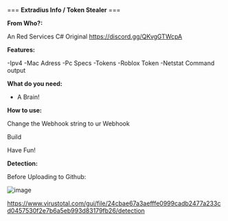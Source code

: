 === **Extradius Info / Token Stealer** ===

**From Who?:**

An Red Services C# Original 
https://discord.gg/QKvgGTWcpA

**Features:**


-Ipv4
-Mac Adress
-Pc Specs
-Tokens
-Roblox Token
-Netstat Command output

**What do you need:**

- A Brain!


**How to use:**

Change the Webhook string to ur Webhook

Build

Have Fun!


**Detection:**

Before Uploading to Github:

![image](https://user-images.githubusercontent.com/111173924/230521415-ff1644c7-7d9b-446d-83bf-a382a5a8764a.png)

https://www.virustotal.com/gui/file/24cbae67a3aefffe0999cadb2477a233cd0457530f2e7b6a5eb993d83179fb26/detection
